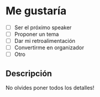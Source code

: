 # Me gustaría

- [ ] Ser el próximo speaker
- [ ] Proponer un tema
- [ ] Dar mi retroalimentación
- [ ] Convertirme en organizador
- [ ] Otro

## Descripción

No olvides poner todos los detalles!
